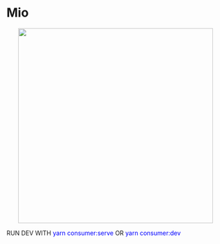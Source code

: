 # Mio

<p style="text-align: center;"><img src="https://dev-shop.itaphoa.com/assets/logo.png" width="450"></p>

<p>
  RUN DEV WITH <span style="color:blue">yarn consumer:serve</span> OR <span style="color:blue">yarn consumer:dev</span>
</p>
